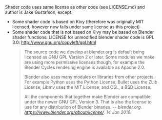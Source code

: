 Shader code uses same license as other code (see LICENSE.md) and author is Jake Gustafson,
except:
* Some shader code is based on Kivy (therefore was originally MIT licensed, however now falls under same license as this project)
* Some shader code that is not based on Kivy may be based on Blender shader functions:
  LICENSE for unmodified blender shader code is GPL 3.0:
  <http://www.gnu.org/copyleft/gpl.html>
  >The source code we develop at blender.org is default being licensed as GNU GPL Version 2 or later. Some modules we make are using more permissive licenses though, for example the Blender Cycles rendering engine is available as Apache 2.0.
  >
  >Blender also uses many modules or libraries from other projects. For example Python uses the Python License; Bullet uses the ZLib License; Libmv uses the MIT License; and OSL, a BSD License.
  >
  >All the components that together make Blender are compatible under the newer GNU GPL Version 3. That is also the license to use for any distribution of Blender binaries.
  >-- <cite>blender.org. <https://www.blender.org/about/license/>. 14 Jan 2016.</cite>

